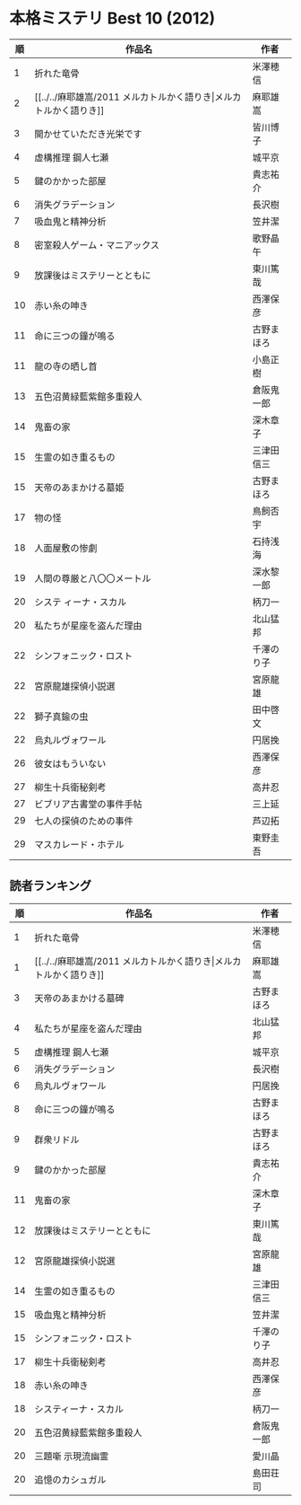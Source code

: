 # 本格ミステリ Best 10 (2012)

| 順   | 作品名                                        | 作者    |
| --- | ------------------------------------------ | ----- |
| 1   | 折れた竜骨                                      | 米澤穂信  |
| 2   | [[../../麻耶雄嵩/2011 メルカトルかく語りき\|メルカトルかく語りき]] | 麻耶雄嵩  |
| 3   | 開かせていただき光栄です                               | 皆川博子  |
| 4   | 虚構推理 鋼人七瀬                                  | 城平京   |
| 5   | 鍵のかかった部屋                                   | 貴志祐介  |
| 6   | 消失グラデーション                                  | 長沢樹   |
| 7   | 吸血鬼と精神分析                                   | 笠井潔   |
| 8   | 密室殺人ゲーム・マニアックス                             | 歌野晶午  |
| 9   | 放課後はミステリーとともに                              | 東川篤哉  |
| 10  | 赤い糸の呻き                                     | 西澤保彦  |
| 11  | 命に三つの鐘が鳴る                                  | 古野まほろ |
| 11  | 龍の寺の晒し首                                    | 小島正樹  |
| 13  | 五色沼黄緑藍紫館多重殺人                               | 倉阪鬼一郎 |
| 14  | 鬼畜の家                                       | 深木章子  |
| 15  | 生霊の如き重るもの                                  | 三津田信三 |
| 15  | 天帝のあまかける墓姫                                 | 古野まほろ |
| 17  | 物の怪                                        | 鳥飼否宇  |
| 18  | 人面屋敷の惨劇                                    | 石持浅海  |
| 19  | 人間の尊厳と八〇〇メートル                              | 深水黎一郎 |
| 20  | システ ィーナ・スカル                                | 柄刀一   |
| 20  | 私たちが星座を盗んだ理由                               | 北山猛邦  |
| 22  | シンフォニック・ロスト                                | 千澤のり子 |
| 22  | 宮原龍雄探偵小説選                                  | 宮原龍雄  |
| 22  | 獅子真鍮の虫                                     | 田中啓文  |
| 22  | 烏丸ルヴォワール                                   | 円居挽   |
| 26  | 彼女はもういない                                   | 西澤保彦  |
| 27  | 柳生十兵衛秘剣考                                   | 高井忍   |
| 27  | ビブリア古書堂の事件手帖                               | 三上延   |
| 29  | 七人の探偵のための事件                                | 芦辺拓   |
| 29  | マスカレード・ホテル                                 | 東野圭吾  |

## 読者ランキング

| 順   | 作品名                                        | 作者    |
| --- | ------------------------------------------ | ----- |
| 1   | 折れた竜骨                                      | 米澤穂信  |
| 1   | [[../../麻耶雄嵩/2011 メルカトルかく語りき\|メルカトルかく語りき]] | 麻耶雄嵩  |
| 3   | 天帝のあまかける墓碑                                 | 古野まほろ |
| 4   | 私たちが星座を盗んだ理由                               | 北山猛邦  |
| 5   | 虚構推理 鋼人七瀬                                  | 城平京   |
| 6   | 消失グラデーション                                  | 長沢樹   |
| 6   | 烏丸ルヴォワール                                   | 円居挽   |
| 8   | 命に三つの鐘が鳴る                                  | 古野まほろ |
| 9   | 群衆リドル                                      | 古野まほろ |
| 9   | 鍵のかかった部屋                                   | 貴志祐介  |
| 11  | 鬼畜の家                                       | 深木章子  |
| 12  | 放課後はミステリーとともに                              | 東川篤哉  |
| 12  | 宮原龍雄探偵小説選                                  | 宮原龍雄  |
| 14  | 生霊の如き重るもの                                  | 三津田信三 |
| 15  | 吸血鬼と精神分析                                   | 笠井潔   |
| 15  | シンフォニック・ロスト                                | 千澤のり子 |
| 17  | 柳生十兵衛秘剣考                                   | 高井忍   |
| 18  | 赤い糸の呻き                                     | 西澤保彦  |
| 18  | システィーナ・スカル                                 | 柄刀一   |
| 20  | 五色沼黄緑藍紫館多重殺人                               | 倉阪鬼一郎 |
| 20  | 三題噺 示現流幽霊                                  | 愛川晶   |
| 20  | 追憶のカシュガル                                   | 島田荘司  |
